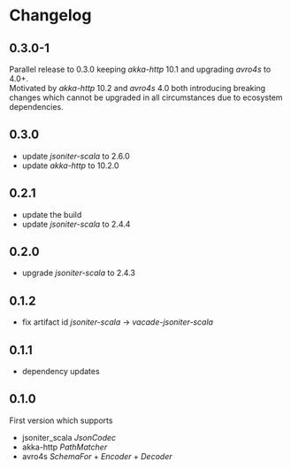 # Changelog

## 0.3.0-1
Parallel release to 0.3.0 keeping _akka-http_ 10.1 and upgrading _avro4s_ to 4.0+.  
Motivated by _akka-http_ 10.2 and _avro4s_ 4.0 both introducing breaking changes which cannot be upgraded in all
circumstances due to ecosystem dependencies.

## 0.3.0
* update _jsoniter-scala_ to 2.6.0
* update _akka-http_ to 10.2.0

## 0.2.1
* update the build
* update _jsoniter-scala_ to 2.4.4

## 0.2.0
* upgrade _jsoniter-scala_ to 2.4.3

## 0.1.2
* fix artifact id _jsoniter-scala_ -> _vacade-jsoniter-scala_

## 0.1.1
* dependency updates

## 0.1.0
First version which supports
* jsoniter_scala _JsonCodec_
* akka-http _PathMatcher_
* avro4s _SchemaFor_ + _Encoder_ + _Decoder_
 